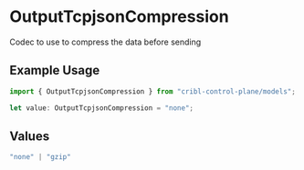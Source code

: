# OutputTcpjsonCompression

Codec to use to compress the data before sending

## Example Usage

```typescript
import { OutputTcpjsonCompression } from "cribl-control-plane/models";

let value: OutputTcpjsonCompression = "none";
```

## Values

```typescript
"none" | "gzip"
```